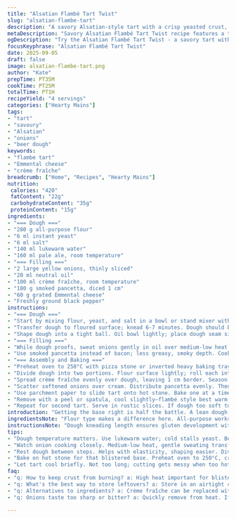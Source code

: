 ```yaml
---
title: "Alsatian Flambé Tart Twist"
slug: "alsatian-flambe-tart"
description: "A savory Alsatian-style tart with a crisp yeasted crust, tangy crème fraîche, caramelized onions, smoked pancetta, and a sharp Emmental twist instead of Gruyère. Dough blends beer and water for a light, airy texture. Baking on a hot stone ensures a blistered base, while the cheese melts into bubbling patches. Perfect for a relaxed meal with punchy savory notes and subtle maltiness. Adjust seasoning and timing by visual cues, avoiding common pitfalls like tough crust or burnt topping."
metaDescription: "Savory Alsatian Flambé Tart Twist recipe features a tangy filling and a crisp beer-infused dough; a culinary delight waiting to be made."
ogDescription: "Try the Alsatian Flambé Tart Twist - a savory tart with caramelized onions, pancetta, and Emmental cheese; an impressive addition to any meal."
focusKeyphrase: "Alsatian Flambé Tart Twist"
date: 2025-09-05
draft: false
image: alsatian-flambe-tart.png
author: "Kate"
prepTime: PT35M
cookTime: PT25M
totalTime: PT1H
recipeYield: "4 servings"
categories: ["Hearty Mains"]
tags:
- "tart"
- "savoury"
- "Alsatian"
- "onions"
- "beer dough"
keywords:
- "flambe tart"
- "Emmental cheese"
- "crème fraîche"
breadcrumb: ["Home", "Recipes", "Hearty Mains"]
nutrition: 
 calories: "420"
 fatContent: "22g"
 carbohydrateContent: "35g"
 proteinContent: "15g"
ingredients:
- "=== Dough ==="
- "280 g all-purpose flour"
- "6 ml instant yeast"
- "6 ml salt"
- "140 ml lukewarm water"
- "160 ml pale ale, room temperature"
- "=== Filling ==="
- "2 large yellow onions, thinly sliced"
- "20 ml neutral oil"
- "100 ml crème fraîche, room temperature"
- "180 g smoked pancetta, diced 1 cm"
- "60 g grated Emmental cheese"
- "Freshly ground black pepper"
instructions:
- "=== Dough ==="
- "Start by mixing flour, yeast, and salt in a bowl or stand mixer with dough hook. Slowly add water and beer; stir till it just comes together. Don’t rush the liquid addition—too fast, flour lumps. Stick to room-temp beer; cold stalls yeast."
- "Transfer dough to floured surface; knead 6-7 minutes. Dough should be soft, smooth, slightly tacky, not sticky. Too dry? Splash water sparingly; too wet? Dust flour in small doses. Avoid over-kneading; gluten development key for good rise but no rubbery crust."
- "Shape dough into a tight ball. Oil bowl lightly; place dough seam side down. Cover with damp cloth or plastic wrap sprayed with oil to prevent sticking. Let rise in warm spot (around 25°C) for about 1 hour 50 minutes. The goal: double volume, airy feel. Too cool—rise slows; warm spot near stove or oven is good."
- "=== Filling ==="
- "While dough proofs, sweat onions gently in oil over medium-low heat. Don’t let them brown right away; just translucent and soft, almost melting. This brings out sweetness without bitterness. Taste for seasoning; salty onions throw the balance off."
- "Use smoked pancetta instead of bacon; less greasy, smoky depth. Cook pancetta in separate pan over medium heat till edges crisp. Drain excess fat on paper towels."
- "=== Assembly and Baking ==="
- "Preheat oven to 250°C with pizza stone or inverted heavy baking tray on center rack. High heat critical for blistered bottom and crisp crust."
- "Divide dough into two portions. Flour surface lightly; roll each into an irregular oval roughly 35 x 20 cm. Not exact, rustic is fine. Place on parchment paper. Cover loosely with inverted baking sheet or plastic wrap. Let rest for 12-15 minutes. Short rest prevents dough shrinkage but allows slight relaxation for easy stretching."
- "Spread crème fraîche evenly over dough, leaving 1 cm border. Season generously with freshly cracked black pepper—this layers flavor sharply."
- "Scatter softened onions over cream. Distribute pancetta evenly. Then sprinkle grated Emmental instead of Gruyère for nuttier, gentler melt that doesn’t overpower."
- "Use parchment paper to slide tart onto hot stone. Bake one at a time, 7-12 minutes. Watch closely: edges should bubble golden brown, cheese should blister but not burn. The crust surface should feel dry and sound hollow when tapped lightly with spatula."
- "Remove with a peel or spatula, cool slightly—flambé style best warm but not scorched. Cuts easiest when rested briefly, topping gels slightly but still creamy."
- "Repeat for second tart. Serve in rustic slices. If dough too soft to shape properly, chill 10 minutes. If cheese browns too fast, tent with foil after 6 minutes to avoid bitterness."
introduction: "Getting the base right is half the battle. A lean dough that’s airy, light, with just enough chew, thanks to a beer-water combo and patient kneading. No shortcuts on fermentation; a cold kitchen spells dense crust. Onions not burnt but meltingly soft—sweetness pushing through. Pancetta swapped in to cut harsh fat of bacon, plus a smoky note balance. Cheese changed up to Emmental for that silken melt without heavy funk. Baking on hot stone—not a rack. Crucial. Results: crisp blistering, slightly charred edges, and topping that caramelizes in sweet spots. Timing by sight and sound, not a clock. Practicality over fancy schmancy."
ingredientsNote: "Flour type makes a difference here. All-purpose works fine but a blend with bread flour boosts chewiness. Instant yeast preferred for speed and control over rising. If no beer on hand, use one part sparkling water with a pinch of malt powder or a teaspoon sugar for fermentation lift. Pancetta replaces bacon for cleaner fat profile and punchy smokiness; guanciale also excellent if available. Emmental melts smoother and less oily than Gruyère, balancing the lardons. Crème fraîche temperature crucial; cold cream stiffens spread, temper it to room temp for smooth application and even cooking. Onion choice matters—yellow onions have natural sweetness; avoid reds to skip bitterness. Oil for sweating onions should be neutral so it doesn’t overpower aroma."
instructionsNote: "Dough kneading length ensures gluten development without toughening. Feel dough texture closely—too sticky or dry alters crumb. Resting dough between shaping limits contraction, letting stretches hold shape without sagging. Rolling oval shapes to irregular dimensions encourages uneven caramelization and rustic aesthetics. Sweating onions slowly, avoiding browning too early, unlocks sugars crucial for sweet-savory contrast. Pancetta crisped separately prevents greasy sogginess. Spreading crème fraîche evenly forms a moisture barrier preventing soggy dough base. Seasoning with fresh cracked pepper just before topping layers final flavor strike. Baking at 250°C with a stone simulates wood-fired heat; watch edges bubble and lightly char, cheese bubbling with patches turning golden but no black spots. Taking off fire precisely to avoid drying topping out. Let sit a few minutes pre-slicing to set and avoid topping sliding off."
tips:
- "Dough temperature matters. Use lukewarm water; cold stalls yeast. Beer should be at room temperature. Kneading? It's about texture. Soft, slightly tacky not sticky. Gradually add liquid for better incorporation. Too dry? A splash of water fixes that. Over-kneading leads to dense crust; aim for a light, airy feel."
- "Watch onion cooking closely. Medium-low heat, gentle sweating transforms them. Don't rush to brown; let them melt and soften. Sweet much better, balance all flavors. Taste for seasoning as you go. Too salty? Adjust. Pancetta crispy in a hot pan, less greasy than bacon. Drain on paper towels for crispiness."
- "Rest dough between steps. Helps with elasticity, shaping easier. Divide into two different portions, keep one covered while using the other. Relaxing lessens dough shrinkage, stretches easier. Parchment paper helps slide into the oven. If sticking, sprinkle flour. Parchment prevents burning once baking time starts."
- "Bake on hot stone for that blistered base. Preheat oven to 250°C, critical for crispy crust. Edges should bubble. Watch closely, time varies by the oven. Underbake slightly? Residual heat will carry over. Splash cold water in your oven for steam; influences crust texture. Remove gently to avoid soggy bottom."
- "Let tart cool briefly. Not too long; cutting gets messy when too hot. Texture changes as it sits. Creaminess maintained but gels just a touch. If cheese browning too fast, cover with foil midway. Lessen bitterness. If dough too soft, chill briefly before shaping into ovals. Works wonders."
faq:
- "q: How to keep crust from burning? a: High heat important for blistering. Underbake slightly at first. Monitor visually, checking edges. If browning occurs, tent with foil during the last few minutes; retains moisture without bitterness. Resting time helps; cool slightly lets crust support the filling."
- "q: What's the best way to store leftovers? a: Store in an airtight container in the fridge; reheat in oven, microwaving can make soggy. If cooling completely, freeze in slices. Wrap tightly to maintain texture. Thaw in the fridge first; then reheat until warm and edges crisp up."
- "q: Alternatives to ingredients? a: Crème fraîche can be replaced with sour cream or Greek yogurt slightly thinned. Pancetta swapped with bacon or smoked turkey for lighter fat. Cheese? Gouda works if you're in a bind but affects overall flavor profile. Adjust according to taste preferences."
- "q: Onions taste too sharp or bitter? a: Quickly remove from heat. If browned, flavor gets off. Sauté in neutral oil gently. Watch temperature; retaining sweetness is key. Shouldn't brown initially. Adjust cooking time, slow down method helps unlock their natural sugars for sweeter depth."

---
```

